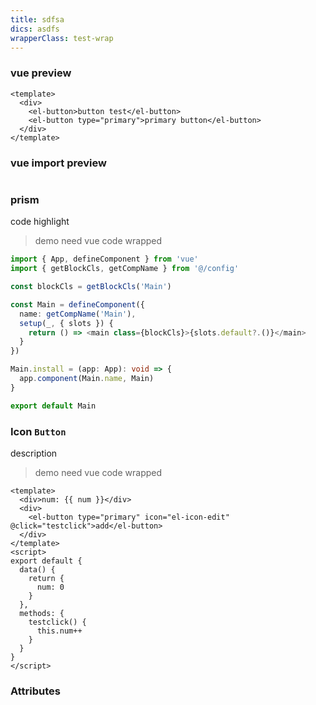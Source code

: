 ```yaml
---
title: sdfsa
dics: asdfs
wrapperClass: test-wrap
---
```


### vue preview

```vue demo
<template>
  <div>
    <el-button>button test</el-button>
    <el-button type="primary">primary button</el-button>
  </div>
</template>
```

### vue import preview

```vue demo file=./test.vue

```

### prism

code highlight

> demo need vue code wrapped

```typescript
import { App, defineComponent } from 'vue'
import { getBlockCls, getCompName } from '@/config'

const blockCls = getBlockCls('Main')

const Main = defineComponent({
  name: getCompName('Main'),
  setup(_, { slots }) {
    return () => <main class={blockCls}>{slots.default?.()}</main>
  }
})

Main.install = (app: App): void => {
  app.component(Main.name, Main)
}

export default Main
```

### Icon `Button`

description

> demo need vue code wrapped

```vue demo
<template>
  <div>num: {{ num }}</div>
  <div>
    <el-button type="primary" icon="el-icon-edit" @click="testclick">add</el-button>
  </div>
</template>
<script>
export default {
  data() {
    return {
      num: 0
    }
  },
  methods: {
    testclick() {
      this.num++
    }
  }
}
</script>
```

### Attributes
